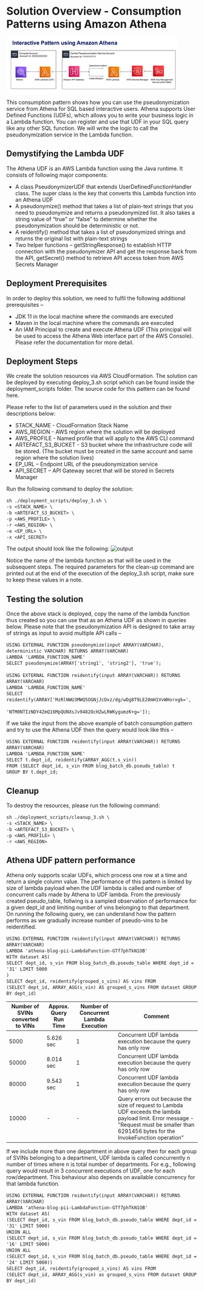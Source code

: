 # Solution Overview - Consumption Patterns using Amazon Athena

![Alt text](arch.png)

This consumption pattern shows how you can use the pseudonymization service from Athena for SQL based interactive users.
Athena supports User Defined Functions (UDFs), which allows you to write your business logic in a Lambda function. You
can register and use that UDF in your SQL query like any other SQL function. We will write the logic to call the
pseudonymization service in the Lambda function.

## Demystifying the Lambda UDF

The Athena UDF is an AWS Lambda function using the Java runtime. It consists of following major components:

- A class PseudonymizerUDF that extends UserDefinedFunctionHandler class. The super class is the key that converts this
  Lambda function into an Athena UDF
- A pseudonymize() method that takes a list of plain-text strings that you need to pseudonymize and returns a
  pseudonymized list. It also takes a string value of “true” or “false” to determine whether the pseudonymization should
  be deterministic or not.
- A reidentify() method that takes a list of pseudonymized strings and returns the original list with plain-text strings
- Two helper functions – getStringResponse() to establish HTTP connection with the pseudonymizer API and get the
  response back from the API, getSecret() method to retrieve API access token from AWS Secrets Manager

## Deployment Prerequisites

In order to deploy this solution, we need to fulfil the following additional prerequisites –

- JDK 11 in the local machine where the commands are executed
- Maven in the local machine where the commands are executed
- An IAM Principal to create and execute Athena UDF (This principal will be used to access the Athena Web interface part
  of the AWS Console). Please refer the documentation for more detail.

## Deployment Steps

We create the solution resources via AWS CloudFormation. The solution can be deployed by executing deploy_3.sh script
which can be found inside the deployment_scripts folder. The source code for this pattern can be found here.

Please refer to the list of parameters used in the solution and their descriptions below:

- STACK_NAME - CloudFormation Stack Name
- AWS_REGION - AWS region where the solution will be deployed
- AWS_PROFILE - Named profile that will apply to the AWS CLI command
- ARTEFACT_S3_BUCKET - S3 bucket where the infrastructure code will be stored. (The bucket must be created in the same
  account and same region where the solution lives)
- EP_URL – Endpoint URL of the pseudonymization service
- API_SECRET – API Gateway secret that will be stored in Secrets Manager

Run the following command to deploy the solution:

```shell
sh ./deployment_scripts/deploy_3.sh \
-s <STACK_NAME> \
-b <ARTEFACT_S3_BUCKET> \
-p <AWS_PROFILE> \
-r <AWS_REGION> \
-e <EP_URL> \
-x <API_SECRET>
```

The output should look like the following:
![output](out.png)

Notice the name of the lambda function as that will be used in the subsequent steps.
The required parameters for the clean-up command are printed out at the end of the execution of the deploy_3.sh script,
make sure to keep these values in a note.

## Testing the solution

Once the above stack is deployed, copy the name of the lambda function thus created so you can use that as an Athena UDF
as shown in queries below. Please note that the pseudonymization API is designed to take array of strings as input to
avoid multiple API calls –

```
USING EXTERNAL FUNCTION pseudonymize(input ARRAY(VARCHAR), deterministic VARCHAR) RETURNS ARRAY(VARCHAR) 
LAMBDA 'LAMBDA_FUNCTION_NAME'
SELECT pseudonymize(ARRAY['string1', 'string2'], 'true');

USING EXTERNAL FUNCTION reidentify(input ARRAY(VARCHAR)) RETURNS ARRAY(VARCHAR) 
LAMBDA 'LAMBDA_FUNCTION_NAME'
SELECT reidentify(ARRAY['MzRlNWU3MWQ5OGNjJcDxz/dg/wDg8T9LE20mH1VvWHorxgk=',
                  'NTM0NTIzNDY4ZmQ16MpQUNXsJv9482OcHZwLRWKygumzK+g=']);
```

If we take the input from the above example of batch consumption pattern and try to use the Athena UDF then the query
would look like this –

```
USING EXTERNAL FUNCTION reidentify(input ARRAY(VARCHAR)) RETURNS ARRAY(VARCHAR) 
LAMBDA 'LAMBDA_FUNCTION_NAME'
SELECT t.dept_id, reidentify(ARRAY_AGG(t.s_vin))
FROM (SELECT dept_id, s_vin FROM blog_batch_db.pseudo_table) t
GROUP BY t.dept_id;
```

## Cleanup

To destroy the resources, please run the following command:

```shell
sh ./deployment_scripts/cleanup_3.sh \
-s <STACK_NAME> \
-b <ARTEFACT_S3_BUCKET> \
-p <AWS_PROFILE> \
-r <AWS_REGION>
```

## Athena UDF pattern performance

Athena only supports scalar UDFs, which process one row at a time and return a single column value. The performance of
this pattern is limited by size of lambda payload when the UDF lambda is called and number of concurrent calls made by
Athena to UDF lambda. From the previously created pseudo_table, follwing is a sampled observation of performance for a
given dept_id and limiting number of vins belonging to that department. On running the following query, we can
understand how the pattern performs as we gradually increase number of pseudo-vins to be reidentified.

```
USING EXTERNAL FUNCTION reidentify(input ARRAY(VARCHAR)) RETURNS ARRAY(VARCHAR)
LAMBDA 'athena-blog-pii-LambdaFunction-GTf7phTkN1OB'
WITH dataset AS(
SELECT dept_id, s_vin FROM blog_batch_db.pseudo_table WHERE dept_id = '31' LIMIT 5000
)
SELECT dept_id, reidentify(grouped_s_vins) AS vins FROM
(SELECT dept_id, ARRAY_AGG(s_vin) AS grouped_s_vins FROM dataset GROUP BY dept_id)
```

| Number of SVINs converted to VINs	 | Approx. Query Run Time	 | Number of Concurrent Lambda Execution | Comment                                                        |
|------------------------------------|------------------------|---------------------------------------|----------------------------------------------------------------|
| 5000	                              | 5.626 sec	             | 1	                                    | Concurrent UDF lambda execution because the query has only row |
| 50000	                             | 8.014 sec	             | 1	                                    | Concurrent UDF lambda execution because the query has only row                                                                                                                              |
| 80000	                             | 9.543 sec	             | 1	                                    | Concurrent UDF lambda execution because the query has only row                                                                                                                              |
 10000	                             | -	| -	                                    | Query errors out because the size of request to Lambda UDF exceeds the lambda payload limit. Error message  - "Request must be smaller than 6291456 bytes for the InvokeFunction operation" |

If we include more than one department in above query then for each group of SVINs belonging to a department, UDF lambda
is called concurrently n number of times where n is total number of departments. For e.g., following query would result
in 3 concurrent executions of UDF, one for each row/department. This behaviour also depends on available concurrency for
that lambda function.

```
USING EXTERNAL FUNCTION reidentify(input ARRAY(VARCHAR)) RETURNS ARRAY(VARCHAR)
LAMBDA 'athena-blog-pii-LambdaFunction-GTf7phTkN1OB'
WITH dataset AS(
(SELECT dept_id, s_vin FROM blog_batch_db.pseudo_table WHERE dept_id = '31' LIMIT 5000)
UNION ALL
(SELECT dept_id, s_vin FROM blog_batch_db.pseudo_table WHERE dept_id = '16' LIMIT 5000)
UNION ALL
(SELECT dept_id, s_vin FROM blog_batch_db.pseudo_table WHERE dept_id = '24' LIMIT 5000))
SELECT dept_id, reidentify(grouped_s_vins) AS vins FROM
(SELECT dept_id, ARRAY_AGG(s_vin) as grouped_s_vins FROM dataset GROUP BY dept_id)
```


